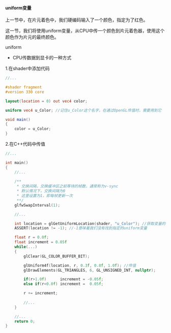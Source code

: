 #### uniform变量
上一节中，在片元着色中，我们硬编码输入了一个颜色，指定为了红色。

这一节，我们将使用uniform变量，从CPU中传一个颜色到片元着色器，使用这个颜色作为片元的最终颜色。

uniform

- CPU传数据到显卡的一种方式

1.在shader中添加代码
```glsl
//...

#shader fragment
#version 330 core

layout(location = 0) out vec4 color;

uniform vec4 u_Color; //记住u_Color这个名字，在通过OpenGL传值时，需要用到它

void main()
{
	color = u_Color;
}
```

2.在C++代码中传值
```cpp
//...

int main()
{
	//...
	
    /**
     * 交换间隔，交换缓冲区之前等待的帧数，通常称为v-sync
     * 默认情况下，交换间隔为0
     * 这里设置为1，即每帧更新一次
     **/
    glfwSwapInterval(1);

	//...

	int location = glGetUniformLocation(shader, "u_Color"); //获取变量的句柄
	ASSERT(location != -1); //-1意味着我们没有找到指定的uniform变量

	float r = 0.0f;
	float increment = 0.05f
	while(...)
	{
		glClear(GL_COLOR_BUFFER_BIT);

		glUniform4f(location, r, 0.3f, 0.8f, 1.0f); //传值
		glDrawElements(GL_TRIANGLES, 6, GL_UNSIGNED_INT, nullptr);

		if(r>1.0f)      increment = -0.05f;
		else if(r<0.0f) increment =  0.05f;

		r += increment;
		
		//...
	}

	//...
	return 0;
}
```